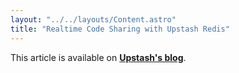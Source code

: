 ```yaml
---
layout: "../../layouts/Content.astro"
title: "Realtime Code Sharing with Upstash Redis"
---
```


This article is available on [**Upstash's blog**](https://upstash.com/blog/realtime-emergency-response).
